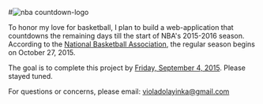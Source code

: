 #![nba countdown-logo](https://cloud.githubusercontent.com/assets/11861609/9415590/458114ba-47f5-11e5-859e-63290988daf8.png)

To honor my love for basketball, I plan to build a web-application that countdowns the remaining days till the start of NBA's 2015-2016 season. According to the [National Basketball Association](http://www.nba.com/news/important-dates/), the regular season begins on October 27, 2015. 

The goal is to complete this project by [Friday, September 4, 2015](http://www.google.com/calendar/event?action=TEMPLATE&text=Viola%20Olayinka%20Completed%20Project&dates=20150904/20150905&details=(No%20description)&location=San%20Francisco%2C&trp=false&sprop=&sprop=name:). Please stayed tuned. 

For questions or concerns, please email: violadolayinka@gmail.com
